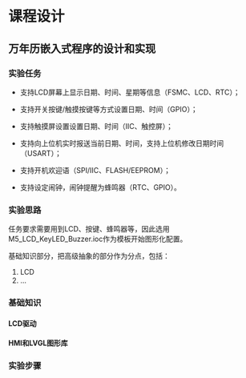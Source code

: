 # 课程设计

## 万年历嵌入式程序的设计和实现

### 实验任务

- 支持LCD屏幕上显示日期、时间、星期等信息（FSMC、LCD、RTC）；

- 支持开关按键/触摸按键等方式设置日期、时间（GPIO）；
- 支持触摸屏设置设置日期、时间（IIC、触控屏）；
- 支持向上位机实时报送当前日期、时间，支持上位机修改日期时间（USART）；
- 支持开机欢迎语（SPI/IIC、FLASH/EEPROM）；
- 支持设定闹钟，闹钟提醒为蜂鸣器（RTC、GPIO）。

### 实验思路

任务要求需要用到LCD、按键、蜂鸣器等，因此选用M5_LCD_KeyLED_Buzzer.ioc作为模板开始图形化配置。

基础知识部分，把高级抽象的部分作为分点，包括：

1. LCD
2. ...

### 基础知识

#### LCD驱动

#### HMI和LVGL图形库

### 实验步骤

